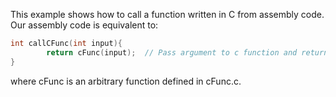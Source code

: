 This example shows how to call a function written in C from assembly code. 
Our assembly code is equivalent to:<br>

```C
int callCFunc(int input){
        return cFunc(input);  // Pass argument to c function and return its return value
}
```

where cFunc is an arbitrary function defined in cFunc.c.
